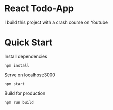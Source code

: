 # React Todo-App

I build this project with a crash course on Youtube

# Quick Start

Install dependencies
```
npm install
```
Serve on localhost:3000
```
npm start
```

Build for production
```
npm run build
```

